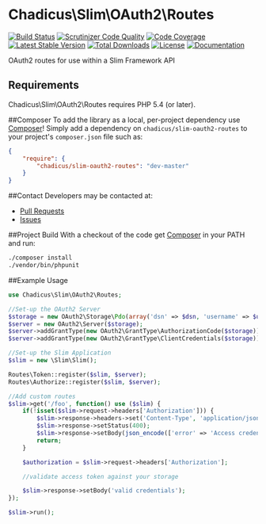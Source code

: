 # Chadicus\Slim\OAuth2\Routes

[![Build Status](http://img.shields.io/travis/chadicus/slim-oauth2-routes.svg?style=flat)](https://travis-ci.org/chadicus/slim-oauth2-routes)
[![Scrutinizer Code Quality](http://img.shields.io/scrutinizer/g/chadicus/slim-oauth2-routes.svg?style=flat)](https://scrutinizer-ci.com/g/chadicus/slim-oauth2-routes/)
[![Code Coverage](http://img.shields.io/coveralls/chadicus/slim-oauth2-routes.svg?style=flat)](https://coveralls.io/r/chadicus/slim-oauth2-routes)
[![Latest Stable Version](http://img.shields.io/packagist/v/chadicus/slim-oauth2-routes.svg?style=flat)](https://packagist.org/packages/chadicus/slim-oauth2-routes)
[![Total Downloads](http://img.shields.io/packagist/dt/chadicus/slim-oauth2-routes.svg?style=flat)](https://packagist.org/packages/chadicus/slim-oauth2-routes)
[![License](http://img.shields.io/packagist/l/chadicus/slim-oauth2-routes.svg?style=flat)](https://packagist.org/packages/chadicus/slim-oauth2-routes)
[![Documentation](https://img.shields.io/badge/reference-phpdoc-blue.svg?style=flat)](http://chadicus.github.io/slim-oauth2-routes)

OAuth2 routes for use within a Slim Framework API

## Requirements

Chadicus\Slim\OAuth2\Routes requires PHP 5.4 (or later).

##Composer
To add the library as a local, per-project dependency use [Composer](http://getcomposer.org)! Simply add a dependency on
`chadicus/slim-oauth2-routes` to your project's `composer.json` file such as:

```json
{
    "require": {
        "chadicus/slim-oauth2-routes": "dev-master"
    }
}
```

##Contact
Developers may be contacted at:

 * [Pull Requests](https://github.com/chadicus/slim-oauth2-routes/pulls)
 * [Issues](https://github.com/chadicus/slim-oauth2-routes/issues)

##Project Build
With a checkout of the code get [Composer](http://getcomposer.org) in your PATH and run:

```sh
./composer install
./vendor/bin/phpunit
```

##Example Usage
```php
use Chadicus\Slim\OAuth2\Routes;

//Set-up the OAuth2 Server
$storage = new OAuth2\Storage\Pdo(array('dsn' => $dsn, 'username' => $username, 'password' => $password));
$server = new OAuth2\Server($storage);
$server->addGrantType(new OAuth2\GrantType\AuthorizationCode($storage));
$server->addGrantType(new OAuth2\GrantType\ClientCredentials($storage));

//Set-up the Slim Application
$slim = new \Slim\Slim();

Routes\Token::register($slim, $server);
Routes\Authorize::register($slim, $server);

//Add custom routes
$slim->get('/foo', function() use ($slim) {
    if(!isset($slim->request->headers['Authorization'])) {
        $slim->response->headers->set('Content-Type', 'application/json');
        $slim->response->setStatus(400);
        $slim->response->setBody(json_encode(['error' => 'Access credentials not supplied']));
        return;
    }

    $authorization = $slim->request->headers['Authorization'];

    //validate access token against your storage

    $slim->response->setBody('valid credentials');
});

$slim->run();
```
